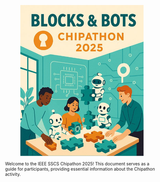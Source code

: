 <div align="center">
  <img src="./images/Chipathon_Master-22-10-48.png" width="80%">
</div>

Welcome to the IEEE SSCS Chipathon 2025! This document serves as a guide for participants, providing essential information about the Chipathon activity.

